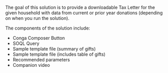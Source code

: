The goal of this solution is to provide a downloadable Tax Letter for the given household with data from current or prior year donations (depending on when you run the solution).

The components of the solution include:
- Conga Composer Button
- SOQL Query
- Sample template file (summary of gifts)
- Sample template file (includes table of gifts)
- Recommended parameters
- Companion video